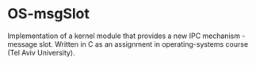 # OS-msgSlot
Implementation of a kernel module that provides a new IPC mechanism - message slot. Written in C as an assignment in operating-systems course (Tel Aviv University).
